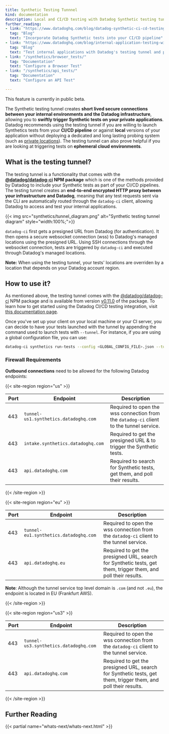 ```yaml
---
title: Synthetic Testing Tunnnel
kind: documentation
description: Local and CI/CD testing with Datadog Synthetic testing tunnel.
further_reading:
- link: "https://www.datadoghq.com/blog/datadog-synthetic-ci-cd-testing/"
  tag: "Blog"
  text: "Incorporate Datadog Synthetic tests into your CI/CD pipeline"
- link: "https://www.datadoghq.com/blog/internal-application-testing-with-datadog/"
  tag: "Blog"
  text: "Test internal applications with Datadog's testing tunnel and private locations"
- link: "/synthetics/browser_tests/"
  tag: "Documentation"
  text: "Configure a Browser Test"
- link: "/synthetics/api_tests/"
  tag: "Documentation"
  text: "Configure an API Test"

---
```


<div class="alert alert-warning">
This feature is currently in public beta.
</div>

The Synthetic testing tunnel creates **short lived secure connections between your internal environments and the Datadog infrastructure**, allowing you to **swiftly trigger Synthetic tests on your private applications**.  
Datadog recommends using the testing tunnel if you are willing to launch Synthetics tests from your **CI/CD pipeline** or against **local** versions of your application without deploying a dedicated and long lasting probing system (such as [private locations][1]). The testing tunnel can also prove helpful if you are looking at triggering tests on **ephemeral cloud environments**.

## What is the testing tunnel?

The testing tunnel is a functionality that comes with the **[@datadog/datadog-ci][2] NPM package** which is one of the methods provided by Datadog to include your Synthetic tests as part of your CI/CD pipelines. The testing tunnel creates an **end-to-end encrypted HTTP proxy between your infrastructure and Datadog**, meaning that any test requests sent via the CLI are automatically routed through the `datadog-ci` client, allowing Datadog to access and test your internal applications. 

{{< img src="synthetics/tunnel_diagram.png" alt="Synthetic testing tunnel diagram"  style="width:100%;">}}

`datadog-ci` first gets a presigned URL from Datadog (for authentication). It then opens a secure websocket connection (wss) to Datadog's managed locations using the presigned URL. Using SSH connections through the websocket connection, tests are triggered by `datadog-ci` and executed through Datadog's managed locations. 

**Note:** When using the testing tunnel, your tests' locations are overriden by a location that depends on your Datadog account region.

## How to use it?

As mentioned above, the testing tunnel comes with the [@datadog/datadog-ci][2] NPM package and is available from version [v0.11.0][3] of the package. To learn how to get started using the Datadog CI/CD testing integration, visit [this documentation page][4].

Once you've set up your client on your local machine or your CI server, you can decide to have your tests launched with the tunnel by appending the command used to launch tests with `--tunnel`. For instance, if you are using a global configuration file, you can use:

```sh
datadog-ci synthetics run-tests --config <GLOBAL_CONFIG_FILE>.json --tunnel
```

### Firewall Requirements

**Outbound connections** need to be allowed for the following Datadog endpoints:

{{< site-region region="us" >}}

| Port | Endpoint                                                                                             | Description                                                                                                                             |
| ---- | ---------------------------------------------------------------------------------------------------- | --------------------------------------------------------------------------------------------------------------------------------------- |
| 443  | `tunnel-us1.synthetics.datadoghq.com`   | Required to open the wss connection from the `datadog-ci` client to the tunnel service. |
| 443  | `intake.synthetics.datadoghq.com` | Required to get the presigned URL & to trigger the Synthetic tests. |
| 443  | `api.datadoghq.com` | Required to search for Synthetic tests, get them, and poll their results. |

{{< /site-region >}}

{{< site-region region="eu" >}}

| Port | Endpoint                                                                                             | Description                                                                                                                             |
| ---- | ---------------------------------------------------------------------------------------------------- | --------------------------------------------------------------------------------------------------------------------------------------- |
| 443  | `tunnel-eu1.synthetics.datadoghq.com`   | Required to open the wss connection from the `datadog-ci` client to the tunnel service. |
| 443  | `api.datadoghq.eu` | Required to get the presigned URL, search for Synthetic tests, get them, trigger them, and poll their results. |

**Note**: Although the tunnel service top level domain is `.com` (and not `.eu`), the endpoint is located in EU (Frankfurt AWS).

{{< /site-region >}}

{{< site-region region="us3" >}}

| Port | Endpoint                                                                                             | Description                                                                                                                             |
| ---- | ---------------------------------------------------------------------------------------------------- | --------------------------------------------------------------------------------------------------------------------------------------- |
| 443  | `tunnel-us3.synthetics.datadoghq.com`   | Required to open the wss connection from the `datadog-ci` client to the tunnel service. |
| 443  | `api.datadoghq.com` | Required to get the presigned URL, search for Synthetic tests, get them, trigger them, and poll their results. |

{{< /site-region >}}

## Further Reading

{{< partial name="whats-next/whats-next.html" >}}

[1]: /synthetics/private_locations
[2]: https://www.npmjs.com/package/@datadog/datadog-ci
[3]: https://github.com/DataDog/datadog-ci/releases/tag/v0.11.0
[4]: /synthetics/ci/#cli-usage
